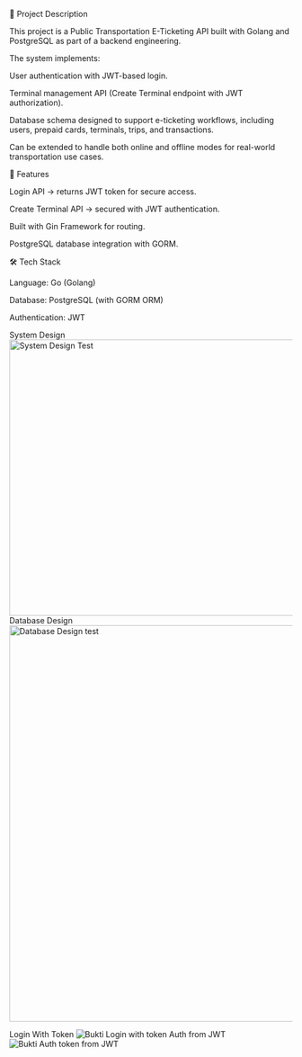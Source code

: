 📌 Project Description

This project is a Public Transportation E-Ticketing API built with Golang and PostgreSQL as part of a backend engineering.

The system implements:

User authentication with JWT-based login.

Terminal management API (Create Terminal endpoint with JWT authorization).

Database schema designed to support e-ticketing workflows, including users, prepaid cards, terminals, trips, and transactions.

Can be extended to handle both online and offline modes for real-world transportation use cases.

🚀 Features

Login API → returns JWT token for secure access.

Create Terminal API → secured with JWT authentication.

Built with Gin Framework for routing.

PostgreSQL database integration with GORM.

🛠️ Tech Stack

Language: Go (Golang)

Database: PostgreSQL (with GORM ORM)

Authentication: JWT

System Design 
<img width="1041" height="491" alt="System Design Test" src="https://github.com/user-attachments/assets/0d0197ae-5f6f-431f-9a07-0c52f3c2752f" />
Database Design
<img width="887" height="705" alt="Database Design test" src="https://github.com/user-attachments/assets/acdc0625-6ece-46e0-8a12-ea757b60f53a" />

Login With Token
![Bukti Login with token](https://github.com/user-attachments/assets/e30da79d-611b-4d59-b5d8-9156e74c614c)
Auth from JWT
![Bukti Auth token from JWT](https://github.com/user-attachments/assets/6ca9a82e-bf9d-4c52-98fc-8c144650d779)




